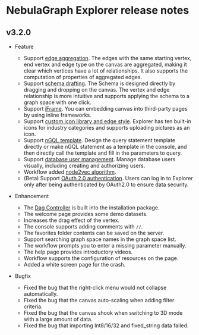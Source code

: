 # NebulaGraph Explorer release notes

## v3.2.0

- Feature
  - Support [edge aggregation](../..//nebula-explorer/canvas-operations/visualization-mode.md). The edges with the same starting vertex, end vertex and edge type on the canvas are aggregated, making it clear which vertices have a lot of relationships. It also supports the computation of properties of aggregated edges.
  - Support [schema drafting](../../nebula-explorer/db-management/draft.md). The Schema is designed directly by dragging and dropping on the canvas. The vertex and edge relationship is more intuitive and supports applying the schema to a graph space with one click.
  - Support [iFrame](../../nebula-explorer/iframe.md). You can embedding canvas into third-party pages by using inline frameworks.
  - Support [custom icon library and edge style](../../nebula-explorer/canvas-operations/canvas-overview.md). Explorer has ten built-in icons for industry categories and supports uploading pictures as an icon.
  - Support [nGQL template](../../nebula-explorer/db-management/ngql-template.md). Design the query statement template directly or make nGQL statement as a template in the console, and then directly call the template and fill in the parameters to query.
  - Support [database user management](../../nebula-explorer/db-management/dbuser_management.md). Manage database users visually, including creating and authorizing users.
  - Workflow added [node2vec algorithm](../../graph-computing/algorithm-description.md).
  - (Beta) Support [OAuth 2.0 authentication](../../nebula-explorer/deploy-connect/ex-ug-connect.md). Users can log in to Explorer only after being authenticated by OAuth2.0 to ensure data security.

- Enhancement
  - The [Dag Controller](../../nebula-explorer/deploy-connect/ex-ug-deploy.md) is built into the installation package.
  - The welcome page provides some demo datasets.
  - Increases the drag effect of the vertex.
  - The console supports adding comments with `//`.
  - The favorites folder contents can be saved on the server.
  - Support searching graph space names in the graph space list.
  - The workflow prompts you to enter a missing parameter manually.
  - The help page provides introductory videos.
  - Workflow supports the configuration of resources on the page.
  - Added a white screen page for the crash.

- Bugfix
  - Fixed the bug that the right-click menu would not collapse automatically.
  - Fixed the bug that the canvas auto-scaling when adding filter criteria.
  - Fixed the bug that the canvas shook when switching to 3D mode with a large amount of data.
  - Fixed the bug that importing Int8/16/32 and fixed_string data failed.
